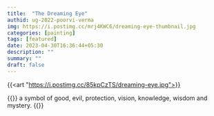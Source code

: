 ```yaml
---
title:  "The Dreaming Eye"
authid: ug-2022-poorvi-verma
img: https://i.postimg.cc/mrj4KWC6/dreaming-eye-thumbnail.jpg
categories: [painting]
tags: [featured]
date: 2023-04-30T16:36:44+05:30
description: ""
summary: ""
draft: false
---
```


{{<art "https://i.postimg.cc/85kpCzTS/dreaming-eye.jpg">}}

{{<quote>}}
a symbol of good, evil, protection, vision, knowledge, wisdom and mystery.
{{</quote>}}